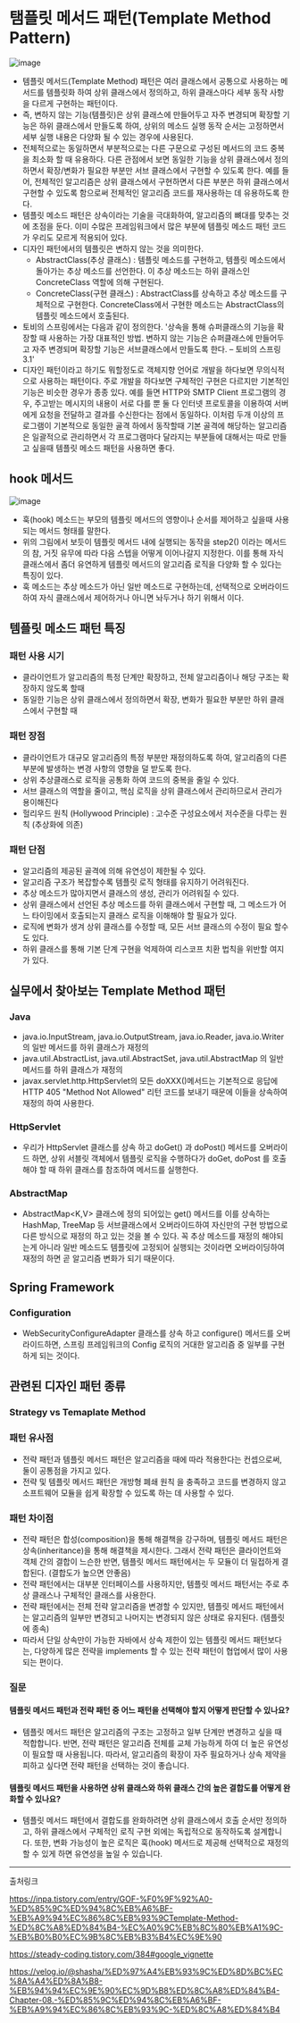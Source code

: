 # 탬플릿 메서드 패턴(Template Method Pattern)
![image](https://github.com/user-attachments/assets/83b39585-ffc0-49ce-8c01-b0df4aaf4f46)

- 템플릿 메서드(Template Method) 패턴은 여러 클래스에서 공통으로 사용하는 메서드를 템플릿화 하여 상위 클래스에서 정의하고, 하위 클래스마다 세부 동작 사항을 다르게 구현하는 패턴이다.
- 즉, 변하지 않는 기능(템플릿)은 상위 클래스에 만들어두고 자주 변경되며 확장할 기능은 하위 클래스에서 만들도록 하여, 상위의 메소드 실행 동작 순서는 고정하면서 세부 실행 내용은 다양화 될 수 있는 경우에 사용된다.
- 전체적으로는 동일하면서 부분적으로는 다른 구문으로 구성된 메서드의 코드 중복을 최소화 할 때 유용하다. 다른 관점에서 보면 동일한 기능을 상위 클래스에서 정의하면서 확장/변화가 필요한 부분만 서브 클래스에서 구현할 수 있도록 한다. 예를 들어, 전체적인 알고리즘은 상위 클래스에서 구현하면서 다른 부분은 하위 클래스에서 구현할 수 있도록 함으로써 전체적인 알고리즘 코드를 재사용하는 데 유용하도록 한다.
- 템플릿 메소드 패턴은 상속이라는 기술을 극대화하여, 알고리즘의 뼈대를 맞추는 것에 초점을 둔다. 이미 수많은 프레임워크에서 많은 부분에 템플릿 메소드 패턴 코드가 우리도 모르게 적용되어 있다.
- 디자인 패턴에서의 템플릿은 변하지 않는 것을 의미한다.
    - AbstractClass(추상 클래스) : 템플릿 메소드를 구현하고, 템플릿 메소드에서 돌아가는 추상 메소드를 선언한다. 이 추상 메소드는 하위 클래스인 ConcreteClass 역할에 의해 구현된다.
    - ConcreteClass(구현 클래스) : AbstractClass를 상속하고 추상 메소드를 구체적으로 구현한다. ConcreteClass에서 구현한 메소드는 AbstractClass의 템플릿 메소드에서 호출된다.
- 토비의 스프링에서는 다음과 같이 정의한다. '상속을 통해 슈퍼클래스의 기능을 확장할 때 사용하는 가장 대표적인 방법. 변하지 않는 기능은 슈퍼클래스에 만들어두고 자주 변경되며 확장할 기능은 서브클래스에서 만들도록 한다. – 토비의 스프링 3.1'
- 디자인 패턴이라고 하기도 뭐할정도로 객체지향 언어로 개발을 하다보면 무의식적으로 사용하는 패턴이다. 주로 개발을 하다보면 구체적인 구현은 다르지만 기본적인 기능은 비슷한 경우가 종종 있다. 예를 들면 HTTP와 SMTP Client 프로그램의 경우, 주고받는 메시지의 내용이 서로 다를 뿐 둘 다 인터넷 프로토콜을 이용하여 서버에게 요청을 전달하고 결과를 수신한다는 점에서 동일하다. 이처럼 두개 이상의 프로그램이 기본적으로 동일한 골격 하에서 동작할때 기본 골격에 해당하는 알고리즘은 일괄적으로 관리하면서 각 프로그램마다 달라지는 부분들에 대해서는 따로 만들고 싶을때 템플릿 메소드 패턴을 사용하면 좋다.


## hook 메서드
![image](https://github.com/user-attachments/assets/f281fe62-5218-4f1a-bad8-e5ca67e80c60)

- 훅(hook) 메소드는 부모의 템플릿 메서드의 영향이나 순서를 제어하고 싶을때 사용되는 메서드 형태를 말한다.
- 위의 그림에서 보듯이 템플릿 메서드 내에 실행되는 동작을 step2() 이라는 메서드의 참, 거짓 유무에 따라 다음 스텝을 어떻게 이어나갈지 지정한다. 이를 통해 자식 클래스에서 좀더 유연하게 템플릿 메서드의 알고리즘 로직을 다양화 할 수 있다는 특징이 있다.
- 훅 메소드는 추상 메소드가 아닌 일반 메소드로 구현하는데, 선택적으로 오버라이드 하여 자식 클래스에서 제어하거나 아니면 놔두거나 하기 위해서 이다.

## 템플릿 메소드 패턴 특징
### 패턴 사용 시기
- 클라이언트가 알고리즘의 특정 단계만 확장하고, 전체 알고리즘이나 해당 구조는 확장하지 않도록 할때
- 동일한 기능은 상위 클래스에서 정의하면서 확장, 변화가 필요한 부분만 하위 클래스에서 구현할 때

### 패턴 장점
- 클라이언트가 대규모 알고리즘의 특정 부분만 재정의하도록 하여, 알고리즘의 다른 부분에 발생하는 변경 사항의 영향을 덜 받도록 한다.
- 상위 추상클래스로 로직을 공통화 하여 코드의 중복을 줄일 수 있다.
- 서브 클래스의 역할을 줄이고, 핵심 로직을 상위 클래스에서 관리하므로서 관리가 용이해진다
- 헐리우드 원칙 (Hollywood Principle) : 고수준 구성요소에서 저수준을 다루는 원칙 (추상화에 의존)

### 패턴 단점
- 알고리즘의 제공된 골격에 의해 유연성이 제한될 수 있다.
- 알고리즘 구조가 복잡할수록 템플릿 로직 형태를 유지하기 어려워진다.
- 추상 메소드가 많아지면서 클래스의 생성, 관리가 어려워질 수 있다.
- 상위 클래스에서 선언된 추상 메소드를 하위 클래스에서 구현할 때, 그 메소드가 어느 타이밍에서 호출되는지 클래스 로직을 이해해야 할 필요가 있다.
- 로직에 변화가 생겨 상위 클래스를 수정할 때, 모든 서브 클래스의 수정이 필요 할수도 있다.
- 하위 클래스를 통해 기본 단계 구현을 억제하여 리스코프 치환 법칙을 위반할 여지가 있다.

## 실무에서 찾아보는 Template Method 패턴
### Java
- java.io.InputStream, java.io.OutputStream, java.io.Reader, java.io.Writer 의 일반 메서드를 하위 클래스가 재정의
- java.util.AbstractList, java.util.AbstractSet, java.util.AbstractMap 의 일반 메서드를 하위 클래스가 재정의
- javax.servlet.http.HttpServlet의 모든 doXXX()메서드는 기본적으로 응답에 HTTP 405 "Method Not Allowed" 리턴 코드를 보내기 때문에 이들을 상속하여 재정의 하여 사용한다.

### HttpServlet
- 우리가 HttpServlet 클래스를 상속 하고 doGet() 과 doPost() 메서드를 오버라이드 하면, 상위 서블릿 객체에서 템플릿 로직을 수행하다가 doGet, doPost 를 호출해야 할 때 하위 클래스를 참조하여 메서드를 실행한다.

### AbstractMap
- AbstractMap<K,V> 클래스에 정의 되어있는 get() 메서드를 이를 상속하는 HashMap, TreeMap 등 서브클래스에서 오버라이드하여 자신만의 구현 방법으로 다른 방식으로 재정의 하고 있는 것을 볼 수 있다. 꼭 추상 메소드를 재정의 해야되는게 아니라 일반 메소드도 템플릿에 고정되어 실행되는 것이라면 오버라이딩하여 재정의 하면 곧 알고리즘 변화가 되기 때문이다.

## Spring Framework
### Configuration
- WebSecurityConfigureAdapter 클래스를 상속 하고 configure() 메서드를 오버라이드하면, 스프링 프레임워크의 Config 로직의 거대한 알고리즘 중 일부를 구현하게 되는 것이다.

## 관련된 디자인 패턴 종류
### Strategy vs Temaplate Method
### 패턴 유사점
- 전략 패턴과 템플릿 메서드 패턴은 알고리즘을 때에 따라 적용한다는 컨셉으로써, 둘이 공통점을 가지고 있다.
- 전략 및 템플릿 메서드 패턴은 개방형 폐쇄 원칙 을 충족하고 코드를 변경하지 않고 소프트웨어 모듈을 쉽게 확장할 수 있도록 하는 데 사용할 수 있다. 
 
### 패턴 차이점
- 전략 패턴은 합성(composition)을 통해 해결책을 강구하며, 템플릿 메서드 패턴은 상속(inheritance)을 통해 해결책을 제시한다. 그래서 전략 패턴은 클라이언트와 객체 간의 결합이 느슨한 반면, 템플릿 메서드 패턴에서는 두 모듈이 더 밀접하게 결합된다. (결합도가 높으면 안좋음)
- 전략 패턴에서는 대부분 인터페이스를 사용하지만, 템플릿 메서드 패턴서는 주로 추상 클래스나 구체적인 클래스를 사용한다.
- 전략 패턴에서는 전체 전략 알고리즘을 변경할 수 있지만, 템플릿 메서드 패턴에서는 알고리즘의 일부만 변경되고 나머지는 변경되지 않은 상태로 유지된다. (템플릿에 종속)
- 따라서 단일 상속만이 가능한 자바에서 상속 제한이 있는 템플릿 메서드 패턴보다는, 다양하게 많은 전략을 implements 할 수 있는 전략 패턴이 협업에서 많이 사용되는 편이다.

### 질문
#### 템플릿 메서드 패턴과 전략 패턴 중 어느 패턴을 선택해야 할지 어떻게 판단할 수 있나요?
- 템플릿 메서드 패턴은 알고리즘의 구조는 고정하고 일부 단계만 변경하고 싶을 때 적합합니다. 반면, 전략 패턴은 알고리즘 전체를 교체 가능하게 하여 더 높은 유연성이 필요할 때 사용됩니다. 따라서, 알고리즘의 확장이 자주 필요하거나 상속 제약을 피하고 싶다면 전략 패턴을 선택하는 것이 좋습니다.

#### 템플릿 메서드 패턴을 사용하면 상위 클래스와 하위 클래스 간의 높은 결합도를 어떻게 완화할 수 있나요?
- 템플릿 메서드 패턴에서 결합도를 완화하려면 상위 클래스에서 호출 순서만 정의하고, 하위 클래스에서 구체적인 로직 구현 외에는 독립적으로 동작하도록 설계합니다. 또한, 변화 가능성이 높은 로직은 훅(hook) 메서드로 제공해 선택적으로 재정의할 수 있게 하면 유연성을 높일 수 있습니다.

---

출처링크 

https://inpa.tistory.com/entry/GOF-%F0%9F%92%A0-%ED%85%9C%ED%94%8C%EB%A6%BF-%EB%A9%94%EC%86%8C%EB%93%9CTemplate-Method-%ED%8C%A8%ED%84%B4-%EC%A0%9C%EB%8C%80%EB%A1%9C-%EB%B0%B0%EC%9B%8C%EB%B3%B4%EC%9E%90

https://steady-coding.tistory.com/384#google_vignette

https://velog.io/@shasha/%ED%97%A4%EB%93%9C%ED%8D%BC%EC%8A%A4%ED%8A%B8-%EB%94%94%EC%9E%90%EC%9D%B8%ED%8C%A8%ED%84%B4-Chapter-08.-%ED%85%9C%ED%94%8C%EB%A6%BF-%EB%A9%94%EC%86%8C%EB%93%9C-%ED%8C%A8%ED%84%B4